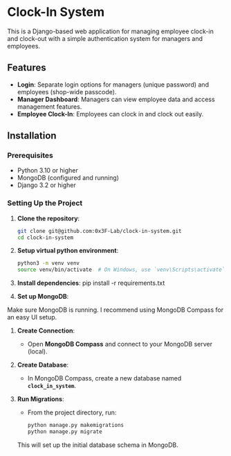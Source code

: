 # Clock-In System

This is a Django-based web application for managing employee clock-in and clock-out with a simple authentication system for managers and employees.

## Features

- **Login**: Separate login options for managers (unique password) and employees (shop-wide passcode).
- **Manager Dashboard**: Managers can view employee data and access management features.
- **Employee Clock-In**: Employees can clock in and clock out easily.

## Installation

### Prerequisites

- Python 3.10 or higher
- MongoDB (configured and running)
- Django 3.2 or higher

### Setting Up the Project

1. **Clone the repository**:
   ```bash
   git clone git@github.com:0x3F-Lab/clock-in-system.git
   cd clock-in-system

2. **Setup virtual python environment**:
    ```bash
    python3 -m venv venv
    source venv/bin/activate  # On Windows, use `venv\Scripts\activate`

3. **Install dependencies**:
    pip install -r requirements.txt

4. **Set up MongoDB**:

Make sure MongoDB is running. I recommend using MongoDB Compass for an easy UI setup.

1. **Create Connection**:
   - Open **MongoDB Compass** and connect to your MongoDB server (local).

2. **Create Database**:
   - In MongoDB Compass, create a new database named **`clock_in_system`**.

3. **Run Migrations**:
   - From the project directory, run:
     ```bash
     python manage.py makemigrations
     python manage.py migrate
     ```
   This will set up the initial database schema in MongoDB.

